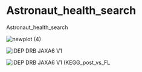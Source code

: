 # Astronaut_health_search
Astronaut_health_search


![newplot (4)](https://github.com/user-attachments/assets/477c6142-c064-44d6-b10c-5e250568f4e8)

![iDEP DRB JAXA6 V1](https://github.com/user-attachments/assets/3f61b234-bd2b-4d3a-bcb4-8b8b065ed06f)

![iDEP DRB JAXA6 V1 (KEGG_post_vs_FL](https://github.com/user-attachments/assets/981dd318-2e04-4eb4-ac17-e3fb34f0e6e5)
